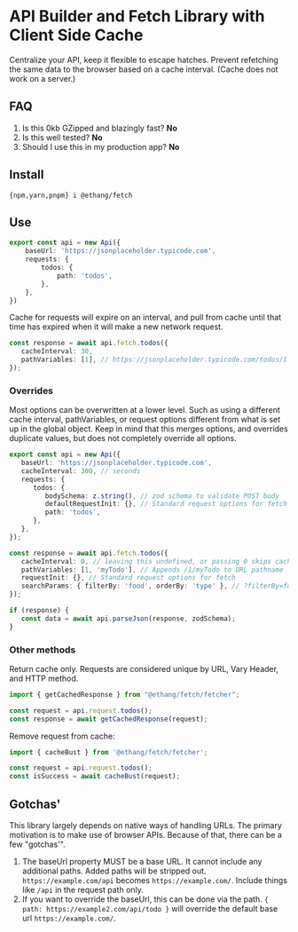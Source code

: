 # API Builder and Fetch Library with Client Side Cache

Centralize your API, keep it flexible to escape hatches. Prevent refetching the same data to the browser based on a cache interval. (Cache does not work on a server.)

## FAQ

1. Is this 0kb GZipped and blazingly fast? **No**
2. Is this well tested? **No**
3. Should I use this in my production app? **No**

## Install

```shell
{npm,yarn,pnpm} i @ethang/fetch
```

## Use

```typescript
export const api = new Api({
    baseUrl: 'https://jsonplaceholder.typicode.com',
    requests: {
        todos: {
            path: 'todos',
        },
    },
})
```

Cache for requests will expire on an interval, and pull from cache until that time has expired when it will make a new network request.

```typescript
const response = await api.fetch.todos({
   cacheInterval: 30,
   pathVariables: [1], // https://jsonplaceholder.typicode.com/todos/1 
});
```

### Overrides

Most options can be overwritten at a lower level. Such as using a different cache interval, pathVariables, or request
options different from what is set up in the global object. Keep in mind that this merges options, and overrides 
duplicate values, but does not completely override all options.

```typescript
export const api = new Api({
   baseUrl: 'https://jsonplaceholder.typicode.com',
   cacheInterval: 300, // seconds
   requests: {
      todos: {
         bodySchema: z.string(), // zod schema to validate POST body
         defaultRequestInit: {}, // Standard request options for fetch
         path: 'todos',
      },
   },
});

const response = await api.fetch.todos({
   cacheInterval: 0, // leaving this undefined, or passing 0 skips cache
   pathVariables: [1, 'myTodo'], // Appends /1/myTodo to URL pathname
   requestInit: {}, // Standard request options for fetch
   searchParams: { filterBy: 'food', orderBy: 'type' }, // ?filterBy=food&orderBy=type
});

if (response) {
   const data = await api.parseJson(response, zodSchema);
}
```

### Other methods

Return cache only. Requests are considered unique by URL, Vary Header, and HTTP method.

```typescript
import { getCachedResponse } from "@ethang/fetch/fetcher";

const request = api.request.todos();
const response = await getCachedResponse(request);
```

Remove request from cache:

```typescript
import { cacheBust } from '@ethang/fetch/fetcher';

const request = api.request.todos();
const isSuccess = await cacheBust(request);
```

## Gotchas'

This library largely depends on native ways of handling URLs. The primary motivation is to make use of browser APIs.
Because of that, there can be a few "gotchas'".

1. The baseUrl property MUST be a base URL. It cannot include any additional paths. Added paths will be stripped out. `https://example.com/api` becomes `https://example.com/`. Include things like `/api` in the request path only.
2. If you want to override the baseUrl, this can be done via the path. `{ path: https://example2.com/api/todo }` will override the default base url `https://example.com/`.

